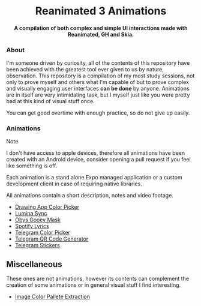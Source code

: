 <div>
  <h1 align="center">Reanimated 3 Animations</h1>
</div>

<div>
  <h4 align="center">A compilation of both complex and simple UI interactions made with Reanimated, GH and Skia.</h4>
</div>

### About

I'm someone driven by curiosity, all of the contents of this repository have been achieved with the greatest
tool ever given to us by nature, observation. This repository is a compilation of my most study sessions,
not only to prove myself and others what I'm capable of but to prove complex and visually engaging user interfaces
**can be done** by anyone. Animations are in itself are very intimidating task, but I myself just like you
were pretty bad at this kind of visual stuff once.

You can get good overtime with enough practice, so do not give up easily.

### Animations

> [!Note]
> I don't have access to apple devices, therefore all animations have been created with an Android device,
> consider opening a pull request if you feel like something is off.

Each animation is a stand alone Expo managed application or a custom development client in case of requiring
native libraries.

All animations contain a short description, notes and video footage.

- [Drawing App Color Picker](./Drawing%20App%20Color%20Picker/)
- [Lumina Sync](./Lumina%20Sync/)
- [Obys Gooey Mask](./Obys%20Gooey%20Mask/)
- [Spotify Lyrics](./Spotify%20Lyrics)
- [Telegram Color Picker](./Telegram%20Color%20Picker/)
- [Telegram QR Code Generator](./Telegram%20QR%20Code%20Generator/)
- [Telegram Stickers](./Telegram%20Stickers)

## Miscellaneous

These ones are not animations, however its contents can complement the creation of some animations or in
general visual stuff I find interesting.

- [Image Color Pallete Extraction](./Miscellaneous/Image%20Color%20Pallete%20Extraction/)
